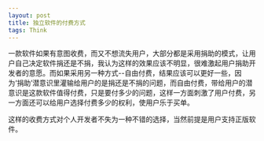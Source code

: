 ```yaml
---
layout: post
title: 独立软件的付费方式
tags: Think
---
```


一款软件如果有意图收费，而又不想流失用户，大部分都是采用捐助的模式，让用户自己决定软件捐还是不捐，我认为这样的效果应该不明显，很难激起用户捐助开发者的意愿。而如果采用另一种方式--自由付费，结果应该可以更好一些，因为‘捐助’潜意识里灌输给用户的是捐还是不捐的问题，而自由付费，带给用户的潜意识是这款软件值得付费，只是要付多少的问题，这样一方面刺激了用户付费，另一方面还可以给用户选择付费多少的权利，使用户乐于买单。

这样的收费方式对个人开发者不失为一种不错的选择，当然前提是用户支持正版软件。
